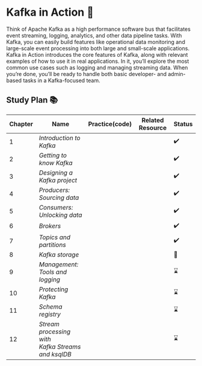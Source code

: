 # Kafka in Action :link:
Think of Apache Kafka as a high performance software bus that facilitates event streaming, logging, analytics, and other data pipeline tasks. With Kafka, you can easily build features like operational data monitoring and large-scale event processing into both large and small-scale applications.
Kafka in Action introduces the core features of Kafka, along with relevant examples of how to use it in real applications. In it, you’ll explore the most common use cases such as logging and managing streaming data. When you’re done, you’ll be ready to handle both basic developer- and admin-based tasks in a Kafka-focused team.

## Study Plan 📚
|Chapter|Name|Practice(code)|Related Resource|Status|
|-------|----|--------------|----------------|------|
|1|_Introduction to Kafka_|||:heavy_check_mark:|
|2|_Getting to know Kafka_|||:heavy_check_mark:|
|3|_Designing a Kafka project_|||:heavy_check_mark:|
|4|_Producers: Sourcing data_|||:heavy_check_mark:|
|5|_Consumers: Unlocking data_|||:heavy_check_mark:|
|6|_Brokers_|||:heavy_check_mark:|
|7|_Topics and partitions_|||:heavy_check_mark:|
|8|_Kafka storage_|||:book:|
|9|_Management: </br> Tools and logging_|||:hourglass:|
|10|_Protecting Kafka_|||:hourglass:|
|11|_Schema registry_|||:hourglass:|
|12|_Stream processing with </br> Kafka Streams and ksqlDB_|||:hourglass:|


